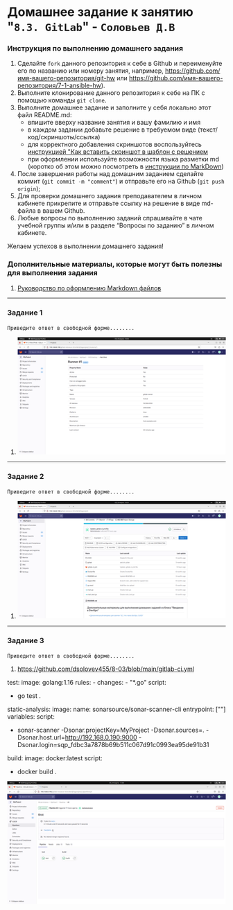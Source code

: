 # Домашнее задание к занятию "`8.3. GitLab`" - `Соловьев Д.В`


### Инструкция по выполнению домашнего задания

   1. Сделайте `fork` данного репозитория к себе в Github и переименуйте его по названию или номеру занятия, например, https://github.com/имя-вашего-репозитория/git-hw или  https://github.com/имя-вашего-репозитория/7-1-ansible-hw).
   2. Выполните клонирование данного репозитория к себе на ПК с помощью команды `git clone`.
   3. Выполните домашнее задание и заполните у себя локально этот файл README.md:
      - впишите вверху название занятия и вашу фамилию и имя
      - в каждом задании добавьте решение в требуемом виде (текст/код/скриншоты/ссылка)
      - для корректного добавления скриншотов воспользуйтесь [инструкцией "Как вставить скриншот в шаблон с решением](https://github.com/netology-code/sys-pattern-homework/blob/main/screen-instruction.md)
      - при оформлении используйте возможности языка разметки md (коротко об этом можно посмотреть в [инструкции  по MarkDown](https://github.com/netology-code/sys-pattern-homework/blob/main/md-instruction.md))
   4. После завершения работы над домашним заданием сделайте коммит (`git commit -m "comment"`) и отправьте его на Github (`git push origin`);
   5. Для проверки домашнего задания преподавателем в личном кабинете прикрепите и отправьте ссылку на решение в виде md-файла в вашем Github.
   6. Любые вопросы по выполнению заданий спрашивайте в чате учебной группы и/или в разделе “Вопросы по заданию” в личном кабинете.
   
Желаем успехов в выполнении домашнего задания!
   
### Дополнительные материалы, которые могут быть полезны для выполнения задания

1. [Руководство по оформлению Markdown файлов](https://gist.github.com/Jekins/2bf2d0638163f1294637#Code)

---

### Задание 1

`Приведите ответ в свободной форме........`

1. ![alt text](https://github.com/dsolovev455/8-03/blob/main/img/1.png)


---

### Задание 2

`Приведите ответ в свободной форме........`

1. ![alt text](https://github.com/dsolovev455/8-03/blob/main/img/2.png)


---

### Задание 3

`Приведите ответ в свободной форме........`

1.  https://github.com/dsolovev455/8-03/blob/main/gitlab-ci.yml

test:
  image: golang:1.16
  rules:
    - changes:
      - "*.go"
  script: 
   - go test .

static-analysis:
 image:
  name: sonarsource/sonar-scanner-cli
  entrypoint: [""]
 variables:
 script:
  - sonar-scanner -Dsonar.projectKey=MyProject -Dsonar.sources=. -Dsonar.host.url=http://192.168.0.190:9000 -Dsonar.login=sqp_fdbc3a7878b69b511c067d91c0993ea95de91b31

build:
  image: docker:latest
  script:
   - docker build .
   
![alt text](https://github.com/dsolovev455/8-03/blob/main/img/3.png)




